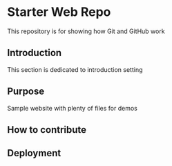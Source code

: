 # Starter Web Repo

This repository is for showing how Git and GitHub work

## Introduction

This section is dedicated to introduction setting

## Purpose

Sample website with plenty of files for demos

## How to contribute 

## Deployment